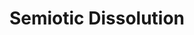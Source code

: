 ---
type: folder
title: "Semiotic Dissolution"
draft: true
topics:
- Semiotics
- Derrida
- Deconstruction
- Language
---